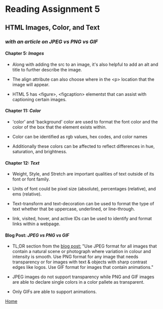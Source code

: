 # Reading Assignment 5

## HTML Images, Color, and Text

### *with an article on JPEG vs PNG vs GIF*

#### Chapter 5: *Images*

- Along with adding the src to an image, it's also helpful to add an alt and title to further describe the image.

- The align attribute can also choose where in the \<p> location that the image will appear.

- HTML 5 has \<figure>, \<figcaption> elementst that can assist with captioning certain images.

#### Chapter 11: *Color*

- 'color' and 'background' color are used to format the font color and the color of the box that the element exists within.

- Color can be identified as rgb values, hex codes, and color names

- Additionally these colors can be affected to reflect differences in hue, saturation, and brightness.

#### Chapter 12: *Text*

- Weight, Style, and Stretch are important qualities of text outside of its font or font family.

- Units of font could be pixel size (absolute), percentages (relative), and ems (relative).

- Text-transform and text-decoration can be used to format the type of text whether that be uppercase, underlined, or line-through.

- link, visited, hover, and active IDs can be used to identify and format links within a webpage.

#### Blog Post: *JPEG vs PNG vs GIF*

- TL;DR section from the [blog post:](https://blog.imagekit.io/jpeg-vs-png-vs-gif-which-image-format-to-use-and-when-c8913ae3e01d) "Use JPEG format for all images that contain a natural scene or photograph where variation in colour and intensity is smooth. Use PNG format for any image that needs transparency or for images with text & objects with sharp contrast edges like logos. Use GIF format for images that contain animations."

- JPEG images do not support transparency while PNG and GIF images are able to declare single colors in a color pallete as transparent.

- Only GIFs are able to support animations.

[Home](README.md)